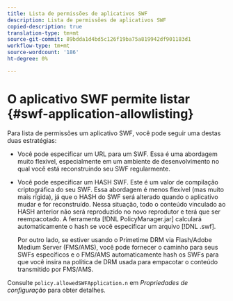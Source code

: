 ```yaml
---
title: Lista de permissões de aplicativos SWF
description: Lista de permissões de aplicativos SWF
copied-description: true
translation-type: tm+mt
source-git-commit: 89bdda1d4bd5c126f19ba75a819942df901183d1
workflow-type: tm+mt
source-wordcount: '186'
ht-degree: 0%

---
```



# O aplicativo SWF permite listar {#swf-application-allowlisting}

Para lista de permissões um aplicativo SWF, você pode seguir uma destas duas estratégias:

* Você pode especificar um URL para um SWF. Essa é uma abordagem muito flexível, especialmente em um ambiente de desenvolvimento no qual você está reconstruindo seu SWF regularmente.
* Você pode especificar um HASH SWF. Este é um valor de compilação criptográfica do seu SWF. Essa abordagem é menos flexível (mas muito mais rígida), já que o HASH do SWF será alterado quando o aplicativo mudar e for reconstruído. Nessa situação, todo o conteúdo vinculado ao HASH anterior não será reproduzido no novo reprodutor e terá que ser reempacotado. A ferramenta [!DNL PolicyManager.jar] calculará automaticamente o hash se você especificar um arquivo [!DNL .swf].

   Por outro lado, se estiver usando o Primetime DRM via Flash/Adobe Medium Server (FMS/AMS), você pode fornecer o caminho para seus SWFs específicos e o FMS/AMS automaticamente hash os SWFs para que você insira na política de DRM usada para empacotar o conteúdo transmitido por FMS/AMS.

Consulte `policy.allowedSWFApplication.n` em *Propriedades de configuração* para obter detalhes.
